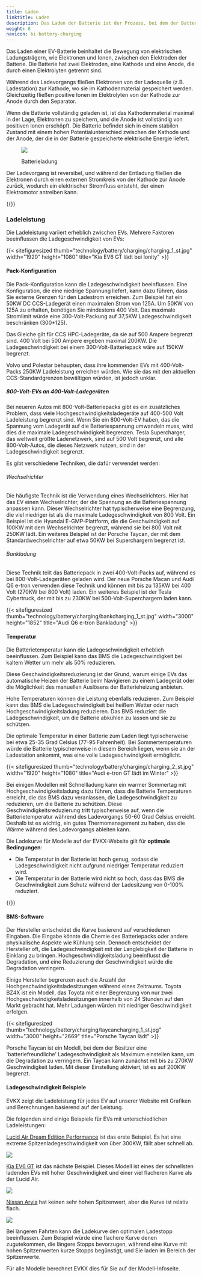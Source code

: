 ```yaml
---
title: Laden
linktitle: Laden
description: Das Laden der Batterie ist der Prozess, bei dem der Batterie neue Energie zugeführt wird.
weight: 8
navicon: bi-battery-charging
---
```

<!-- markdownlint-disable MD033 -->
Das Laden einer EV-Batterie beinhaltet die Bewegung von elektrischen Ladungsträgern, wie Elektronen und Ionen, zwischen den Elektroden der Batterie. Die Batterie hat zwei Elektroden, eine Kathode und eine Anode, die durch einen Elektrolyten getrennt sind.

Während des Ladevorgangs fließen Elektronen von der Ladequelle (z.B. Ladestation) zur Kathode, wo sie im Kathodenmaterial gespeichert werden. Gleichzeitig fließen positive Ionen im Elektrolyten von der Kathode zur Anode durch den Separator.

Wenn die Batterie vollständig geladen ist, ist das Kathodenmaterial maximal in der Lage, Elektronen zu speichern, und die Anode ist vollständig von positiven Ionen erschöpft. Die Batterie befindet sich in einem stabilen Zustand mit einem hohen Potentialunterschied zwischen der Kathode und der Anode, der die in der Batterie gespeicherte elektrische Energie liefert.

<figure>
<img src="batteryconceptcharging.drawio.svg" class="img-fluid mx-auto d-block">
<figcaption>
    <p class="lead text-center fw-semibold">
        Batterieladung
    </p>
</figcaption>
</figure>

Der Ladevorgang ist reversibel, und während der Entladung fließen die Elektronen durch einen externen Stromkreis von der Kathode zur Anode zurück, wodurch ein elektrischer Stromfluss entsteht, der einen Elektromotor antreiben kann.

{{<evkxdisplayaddarticle />}}

### Ladeleistung

Die Ladeleistung variiert erheblich zwischen EVs. Mehrere Faktoren beeinflussen die Ladegeschwindigkeit von EVs:

{{< sitefiguresized thumb="technology/battery/charging/charging_1_st.jpg" width="1920" height="1080" title="Kia EV6 GT lädt bei Ionity" >}}

#### Pack-Konfiguration

Die Pack-Konfiguration kann die Ladegeschwindigkeit beeinflussen. Eine Konfiguration, die eine niedrige Spannung liefert, kann dazu führen, dass Sie externe Grenzen für den Ladestrom erreichen. Zum Beispiel hat ein 50KW DC CCS-Ladegerät einen maximalen Strom von 125A. Um 50KW von 125A zu erhalten, benötigen Sie mindestens 400 Volt. Das maximale Stromlimit würde eine 300-Volt-Packung auf 37,5KW Ladegeschwindigkeit beschränken (300*125).

Das Gleiche gilt für CCS HPC-Ladegeräte, da sie auf 500 Ampere begrenzt sind. 400 Volt bei 500 Ampere ergeben maximal 200KW. Die Ladegeschwindigkeit bei einem 300-Volt-Batteriepack wäre auf 150KW begrenzt.

Volvo und Polestar behaupten, dass ihre kommenden EVs mit 400-Volt-Packs 250KW Ladeleistung erreichen würden. Wie sie das mit den aktuellen CCS-Standardgrenzen bewältigen würden, ist jedoch unklar.

##### 800-Volt-EVs an 400-Volt-Ladegeräten

Bei neueren Autos mit 800-Volt-Batteriepacks gibt es ein zusätzliches Problem, dass viele Hochgeschwindigkeitsladegeräte auf 400-500 Volt Ladeleistung begrenzt sind. Wenn Sie ein 800-Volt-EV haben, das die Spannung vom Ladegerät auf die Batteriespannung umwandeln muss, wird dies die maximale Ladegeschwindigkeit begrenzen. Tesla Supercharger, das weltweit größte Ladenetzwerk, sind auf 500 Volt begrenzt, und alle 800-Volt-Autos, die dieses Netzwerk nutzen, sind in der Ladegeschwindigkeit begrenzt.

Es gibt verschiedene Techniken, die dafür verwendet werden:

###### Wechselrichter

Die häufigste Technik ist die Verwendung eines Wechselrichters. Hier hat das EV einen Wechselrichter, der die Spannung an die Batteriespannung anpassen kann. Dieser Wechselrichter hat typischerweise eine Begrenzung, die viel niedriger ist als die maximale Ladegeschwindigkeit von 800 Volt. Ein Beispiel ist die Hyundai E-GMP-Plattform, die die Geschwindigkeit auf 100KW mit dem Wechselrichter begrenzt, während sie bei 800 Volt mit 250KW lädt. Ein weiteres Beispiel ist der Porsche Taycan, der mit dem Standardwechselrichter auf etwa 50KW bei Superchargern begrenzt ist.

###### Bankladung

Diese Technik teilt das Batteriepack in zwei 400-Volt-Packs auf, während es bei 800-Volt-Ladegeräten geladen wird. Der neue Porsche Macan und Audi Q6 e-tron verwenden diese Technik und können mit bis zu 135KW bei 400 Volt (270KW bei 800 Volt) laden. Ein weiteres Beispiel ist der Tesla Cybertruck, der mit bis zu 230KW bei 500-Volt-Superchargern laden kann.

{{< sitefiguresized thumb="technology/battery/charging/bankcharging_1_st.jpg" width="3000" height="1852" title="Audi Q6 e-tron Bankladung" >}}

#### Temperatur

Die Batterietemperatur kann die Ladegeschwindigkeit erheblich beeinflussen. Zum Beispiel kann das BMS die Ladegeschwindigkeit bei kaltem Wetter um mehr als 50% reduzieren.

Diese Geschwindigkeitsreduzierung ist der Grund, warum einige EVs das automatische Heizen der Batterie beim Navigieren zu einem Ladegerät oder die Möglichkeit des manuellen Auslösens der Batterieheizung anbieten.

Hohe Temperaturen können die Leistung ebenfalls reduzieren. Zum Beispiel kann das BMS die Ladegeschwindigkeit bei heißem Wetter oder nach Hochgeschwindigkeitsladung reduzieren. Das BMS reduziert die Ladegeschwindigkeit, um die Batterie abkühlen zu lassen und sie zu schützen.

Die optimale Temperatur in einer Batterie zum Laden liegt typischerweise bei etwa 25-35 Grad Celsius (77-95 Fahrenheit). Bei Sommertemperaturen würde die Batterie typischerweise in diesem Bereich liegen, wenn sie an der Ladestation ankommt, was eine volle Ladegeschwindigkeit ermöglicht.

{{< sitefiguresized thumb="technology/battery/charging/charging_2_st.jpg" width="1920" height="1080" title="Audi e-tron GT lädt im Winter" >}}

Bei einigen Modellen mit Schnellladung kann ein warmer Sommertag mit Hochgeschwindigkeitsladung dazu führen, dass die Batterie Temperaturen erreicht, die das BMS dazu veranlassen, die Ladegeschwindigkeit zu reduzieren, um die Batterie zu schützen. Diese Geschwindigkeitsreduzierung tritt typischerweise auf, wenn die Batterietemperatur während des Ladevorgangs 50-60 Grad Celsius erreicht. Deshalb ist es wichtig, ein gutes Thermomanagement zu haben, das die Wärme während des Ladevorgangs ableiten kann.

Die Ladekurve für Modelle auf der EVKX-Website gilt für **optimale Bedingungen**:

- Die Temperatur in der Batterie ist hoch genug, sodass die Ladegeschwindigkeit nicht aufgrund niedriger Temperatur reduziert wird.
- Die Temperatur in der Batterie wird nicht so hoch, dass das BMS die Geschwindigkeit zum Schutz während der Ladesitzung von 0-100% reduziert.

{{<evkxdisplayaddarticle />}}

#### BMS-Software

Der Hersteller entscheidet die Kurve basierend auf verschiedenen Eingaben. Die Eingabe könnte die Chemie des Batteriepacks oder andere physikalische Aspekte wie Kühlung sein. Dennoch entscheidet der Hersteller oft, die Ladegeschwindigkeit mit der Langlebigkeit der Batterie in Einklang zu bringen. Hochgeschwindigkeitsladung beeinflusst die Degradation, und eine Reduzierung der Geschwindigkeit würde die Degradation verringern.

Einige Hersteller begrenzen auch die Anzahl der Hochgeschwindigkeitsladesitzungen während eines Zeitraums. Toyota BZ4X ist ein Modell, das Toyota mit einer Begrenzung von nur zwei Hochgeschwindigkeitsladesitzungen innerhalb von 24 Stunden auf den Markt gebracht hat. Mehr Ladungen würden mit niedriger Geschwindigkeit erfolgen.

{{< sitefiguresized thumb="technology/battery/charging/taycancharging_1_st.jpg" width="3000" height="2669" title="Porsche Taycan lädt" >}}

Porsche Taycan ist ein Modell, bei dem der Besitzer eine 'batteriefreundliche' Ladegeschwindigkeit als Maximum einstellen kann, um die Degradation zu verringern. Ein Taycan kann zunächst mit bis zu 270KW Geschwindigkeit laden. Mit dieser Einstellung aktiviert, ist es auf 200KW begrenzt.

#### Ladegeschwindigkeit Beispiele

EVKX zeigt die Ladeleistung für jedes EV auf unserer Website mit Grafiken und Berechnungen basierend auf der Leistung.

Die folgenden sind einige Beispiele für EVs mit unterschiedlichen Ladeleistungen:

[Lucid Air Dream Edition Performance](/models/lucid/air/air_dream_edition_performance/chargingcurve/) ist das erste Beispiel. Es hat eine extreme Spitzenladegeschwindigkeit von über 300KW, fällt aber schnell ab.

<img src="/images/models/lucid/air/air_dream_edition_performance/chargingcurve.svg" class="img-fluid">

[Kia EV6 GT](/models/kia/ev6/ev6_gt/chargingcurve/) ist das nächste Beispiel. Dieses Modell ist eines der schnellsten ladenden EVs mit hoher Geschwindigkeit und einer viel flacheren Kurve als der Lucid Air.

<img src="/images/models/kia/ev6/ev6_gt/chargingcurve.svg" class="img-fluid">

[Nissan Aryia](/models/nissan/ariya/ariya_87kwh_e-4orce/chargingcurve/) hat keinen sehr hohen Spitzenwert, aber die Kurve ist relativ flach.

<img src="/images/models/nissan/ariya/ariya_87kwh_e-4orce/chargingcurve.svg" class="img-fluid">

Bei längeren Fahrten kann die Ladekurve den optimalen Ladestopp beeinflussen. Zum Beispiel würde eine flachere Kurve denen zugutekommen, die längere Stopps bevorzugen, während eine Kurve mit hohen Spitzenwerten kurze Stopps begünstigt, und Sie laden im Bereich der Spitzenwerte.

Für alle Modelle berechnet EVKX dies für Sie auf der Modell-Infoseite.
